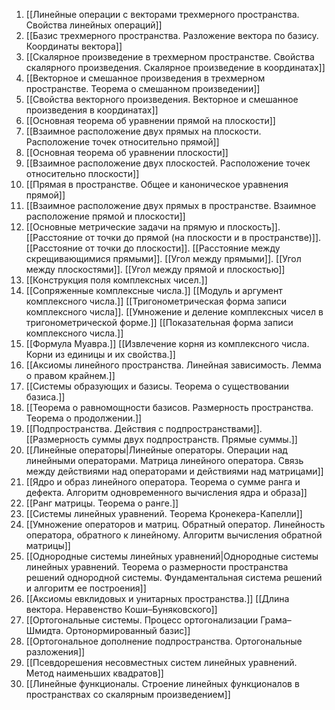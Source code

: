 1. [[Линейные операции с векторами трехмерного пространства. Свойства линейных операций]]
2. [[Базис трехмерного пространства. Разложение вектора по базису. Координаты вектора]]
3. [[Скалярное произведение в трехмерном пространстве. Свойства скалярного произведения. Скалярное произведение в координатах]]
4. [[Векторное и смешанное произведения в трехмерном пространстве. Теорема о смешанном произведении]]
5. [[Свойства векторного произведения. Векторное и смешанное произведения в координатах]]
6. [[Основная теорема об уравнении прямой на плоскости]]
7. [[Взаимное расположение двух прямых на плоскости. Расположение точек относительно прямой]]
8. [[Основная теорема об уравнении плоскости]]
9. [[Взаимное расположение двух плоскостей. Расположение точек относительно плоскости]]
10. [[Прямая в пространстве. Общее и каноническое уравнения прямой]]
11. [[Взаимное расположение двух прямых в пространстве. Взаимное расположение прямой и плоскости]]
12. [[Основные метрические задачи на прямую и плоскость]]. [[Расстояние от точки до прямой (на плоскости и в пространстве)]]. [[Расстояние от точки до плоскости]]. [[Расстояние между скрещивающимися прямыми]]. [[Угол между прямыми]]. [[Угол между плоскостями]]. [[Угол между прямой и плоскостью]]
13. [[Конструкция поля комплексных чисел.]]
14. [[Сопряженные комплексные числа.]] [[Модуль и аргумент комплексного числа.]] [[Тригонометрическая форма записи комплексного числа]]. [[Умножение и деление комплексных чисел в тригонометрической форме.]] [[Показательная форма записи комплексного числа.]]
15. [[Формула Муавра.]] [[Извлечение корня из комплексного числа. Корни из единицы и их свойства.]]
16. [[Аксиомы линейного пространства. Линейная зависимость. Лемма о правом крайнем.]]
17. [[Системы образующих и базисы. Теорема о существовании базиса.]]
18. [[Теорема о равномощности базисов. Размерность пространства. Теорема о продолжении.]]
19. [[Подпространства. Действия с подпространствами]]. [[Размерность суммы двух подпространств. Прямые суммы.]]
20. [[Линейные операторы|Линейные операторы. Операции над линейными операторами. Матрица линейного оператора. Связь между действиями над операторами и действиями над матрицами]]
21. [[Ядро и образ линейного оператора. Теорема о сумме ранга и дефекта. Алгоритм одновременного вычисления ядра и образа]]
22. [[Ранг матрицы. Теорема о ранге.]]
23. [[Системы линейных уравнений. Теорема Кронекера-Капелли]]
24. [[Умножение операторов и матриц. Обратный оператор. Линейность оператора, обратного к линейному. Алгоритм вычисления обратной матрицы]]
25. [[Однородные системы линейных уравнений|Однородные системы линейных уравнений. Теорема о размерности пространства решений однородной системы. Фундаментальная система решений и алгоритм ее построения]]
26. [[Аксиомы евклидовых и унитарных пространства.]] [[Длина вектора. Неравенство Коши–Буняковского]]
27. [[Ортогональные системы. Процесс ортогонализации Грама–Шмидта. Ортонормированный базис]]
28. [[Ортогональное дополнение подпространства. Ортогональные разложения]]
29. [[Псевдорешения несовместных систем линейных уравнений. Метод наименьших квадратов]]
30. [[Линейные функционалы. Строение линейных функционалов в пространствах со скалярным произведением]]
